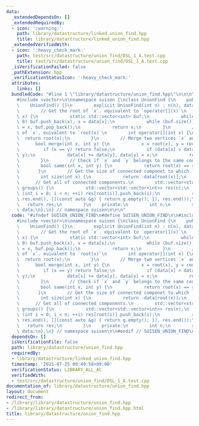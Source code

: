 ```yaml
---
data:
  _extendedDependsOn: []
  _extendedRequiredBy:
  - icon: ':warning:'
    path: library/datastructure/linked_union_find.hpp
    title: library/datastructure/linked_union_find.hpp
  _extendedVerifiedWith:
  - icon: ':heavy_check_mark:'
    path: test/src/datastructure/union_find/DSL_1_A.test.cpp
    title: test/src/datastructure/union_find/DSL_1_A.test.cpp
  _isVerificationFailed: false
  _pathExtension: hpp
  _verificationStatusIcon: ':heavy_check_mark:'
  attributes:
    links: []
  bundledCode: "#line 1 \"library/datastructure/union_find.hpp\"\n\n\n\n#include <algorithm>\n\
    #include <vector>\n\nnamespace suisen {\nclass UnionFind {\n    public:\n    \
    \    UnionFind() {}\n        explicit UnionFind(int n) : n(n), data(n, -1) {}\n\
    \        // Get the root of `x`. equivalent to `operator[](x)`\n        int root(int\
    \ x) {\n            static std::vector<int> buf;\n            while (data[x] >=\
    \ 0) buf.push_back(x), x = data[x];\n            while (buf.size()) data[buf.back()]\
    \ = x, buf.pop_back();\n            return x;\n        }\n        // Get the root\
    \ of `x`. euivalent to `root(x)`\n        int operator[](int x) {\n          \
    \  return root(x);\n        }\n        // Merge two vertices `x` and `y`.\n  \
    \      bool merge(int x, int y) {\n            x = root(x), y = root(y);\n   \
    \         if (x == y) return false;\n            if (data[x] > data[y]) std::swap(x,\
    \ y);\n            data[x] += data[y], data[y] = x;\n            return true;\n\
    \        }\n        // Check if `x` and `y` belongs to the same connected component.\n\
    \        bool same(int x, int y) {\n            return root(x) == root(y);\n \
    \       }\n        // Get the size of connected componet to which `x` belongs.\n\
    \        int size(int x) {\n            return -data[root(x)];\n        }\n  \
    \      // Get all of connected components.\n        std::vector<std::vector<int>>\
    \ groups() {\n            std::vector<std::vector<int>> res(n);\n            for\
    \ (int i = 0; i < n; ++i) res[root(i)].push_back(i);\n            res.erase(std::remove_if(res.begin(),\
    \ res.end(), [](const auto &g) { return g.empty(); }), res.end());\n         \
    \   return res;\n        }\n    private:\n        int n;\n        std::vector<int>\
    \ data;\n};\n} // namespace suisen\n\n\n"
  code: "#ifndef SUISEN_UNION_FIND\n#define SUISEN_UNION_FIND\n\n#include <algorithm>\n\
    #include <vector>\n\nnamespace suisen {\nclass UnionFind {\n    public:\n    \
    \    UnionFind() {}\n        explicit UnionFind(int n) : n(n), data(n, -1) {}\n\
    \        // Get the root of `x`. equivalent to `operator[](x)`\n        int root(int\
    \ x) {\n            static std::vector<int> buf;\n            while (data[x] >=\
    \ 0) buf.push_back(x), x = data[x];\n            while (buf.size()) data[buf.back()]\
    \ = x, buf.pop_back();\n            return x;\n        }\n        // Get the root\
    \ of `x`. euivalent to `root(x)`\n        int operator[](int x) {\n          \
    \  return root(x);\n        }\n        // Merge two vertices `x` and `y`.\n  \
    \      bool merge(int x, int y) {\n            x = root(x), y = root(y);\n   \
    \         if (x == y) return false;\n            if (data[x] > data[y]) std::swap(x,\
    \ y);\n            data[x] += data[y], data[y] = x;\n            return true;\n\
    \        }\n        // Check if `x` and `y` belongs to the same connected component.\n\
    \        bool same(int x, int y) {\n            return root(x) == root(y);\n \
    \       }\n        // Get the size of connected componet to which `x` belongs.\n\
    \        int size(int x) {\n            return -data[root(x)];\n        }\n  \
    \      // Get all of connected components.\n        std::vector<std::vector<int>>\
    \ groups() {\n            std::vector<std::vector<int>> res(n);\n            for\
    \ (int i = 0; i < n; ++i) res[root(i)].push_back(i);\n            res.erase(std::remove_if(res.begin(),\
    \ res.end(), [](const auto &g) { return g.empty(); }), res.end());\n         \
    \   return res;\n        }\n    private:\n        int n;\n        std::vector<int>\
    \ data;\n};\n} // namespace suisen\n\n#endif // SUISEN_UNION_FIND\n"
  dependsOn: []
  isVerificationFile: false
  path: library/datastructure/union_find.hpp
  requiredBy:
  - library/datastructure/linked_union_find.hpp
  timestamp: '2021-07-25 09:49:58+09:00'
  verificationStatus: LIBRARY_ALL_AC
  verifiedWith:
  - test/src/datastructure/union_find/DSL_1_A.test.cpp
documentation_of: library/datastructure/union_find.hpp
layout: document
redirect_from:
- /library/library/datastructure/union_find.hpp
- /library/library/datastructure/union_find.hpp.html
title: library/datastructure/union_find.hpp
---
```

